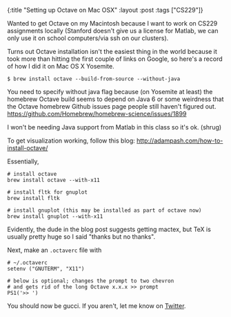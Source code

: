 {:title "Setting up Octave on Mac OSX"
 :layout :post 
 :tags ["CS229"]}

Wanted to get Octave on my Macintosh because I want to work on CS229
assignments locally (Stanford doesn't give us a license for Matlab, we can only
use it on school computers/via ssh on our clusters).

Turns out Octave installation isn't the easiest thing in the world because it
took more than hitting the first couple of links on Google, so here's a record
of how I did it on Mac OS X Yosemite.

    $ brew install octave --build-from-source --without-java

You need to specify without java flag because (on Yosemite at least) the
homebrew Octave build seems to depend on Java 6 or some weirdness that
the Octave homebrew Github issues page people still haven't figured out.
https://github.com/Homebrew/homebrew-science/issues/1899

I won't be needing Java support from Matlab in this class so it's ok. (shrug)

To get visualization working, follow this blog: http://adampash.com/how-to-install-octave/

Essentially,

    # install octave
    brew install octave --with-x11
    
    # install fltk for gnuplot
    brew install fltk
    
    # install gnuplot (this may be installed as part of octave now)
    brew install gnuplot --with-x11

Evidently, the dude in the blog post suggests getting mactex, but TeX is usually
pretty huge so I said "thanks but no thanks".

Next, make an `.octaverc` file with

    # ~/.octaverc
    setenv ("GNUTERM", "X11")
    
    # below is optional; changes the prompt to two chevron
    # and gets rid of the long Octave x.x.x >> prompt
    PS1('>> ')

You should now be gucci. If you aren't, let me know on [Twitter](https://twitter.com/jiangts).

